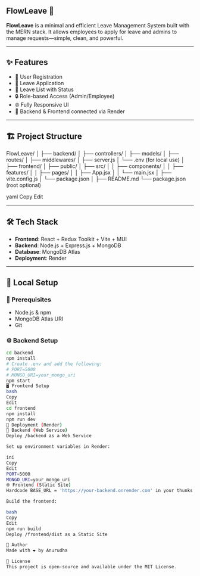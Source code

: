 ##  FlowLeave 📜

**FlowLeave** is a minimal and efficient Leave Management System built with the MERN stack. It allows employees to apply for leave and admins to manage requests—simple, clean, and powerful.

---

## ✨ Features

- 👥 User Registration
- 📝 Leave Application
- 📄 Leave List with Status
- 🔒 Role-based Access (Admin/Employee)
- 🌐 Fully Responsive UI
- 🔄 Backend & Frontend connected via Render

---

## 🏗️ Project Structure

FlowLeave/
│
├── backend/
│ ├── controllers/
│ ├── models/
│ ├── routes/
│ ├── middlewares/
│ ├── server.js
│ └── .env (for local use)
│
├── frontend/
│ ├── public/
│ ├── src/
│ │ ├── components/
│ │ ├── features/
│ │ ├── pages/
│ │ ├── App.jsx
│ │ └── main.jsx
│ ├── vite.config.js
│ └── package.json
│
├── README.md
└── package.json (root optional)

yaml
Copy
Edit

---

## 🛠️ Tech Stack

- **Frontend**: React + Redux Toolkit + Vite + MUI
- **Backend**: Node.js + Express.js + MongoDB
- **Database**: MongoDB Atlas
- **Deployment**: Render

---

## 🚧 Local Setup

### 🔐 Prerequisites

- Node.js & npm
- MongoDB Atlas URI
- Git

### ⚙️ Backend Setup

```bash
cd backend
npm install
# Create .env and add the following:
# PORT=5000
# MONGO_URI=your_mongo_uri
npm start
🖥️ Frontend Setup
bash
Copy
Edit
cd frontend
npm install
npm run dev
🚀 Deployment (Render)
🔗 Backend (Web Service)
Deploy /backend as a Web Service

Set up environment variables in Render:

ini
Copy
Edit
PORT=5000
MONGO_URI=your_mongo_uri
🌐 Frontend (Static Site)
Hardcode BASE_URL = 'https://your-backend.onrender.com' in your thunks

Build the frontend:

bash
Copy
Edit
npm run build
Deploy /frontend/dist as a Static Site

🙌 Author
Made with ❤️ by Anurudha

📄 License
This project is open-source and available under the MIT License.
